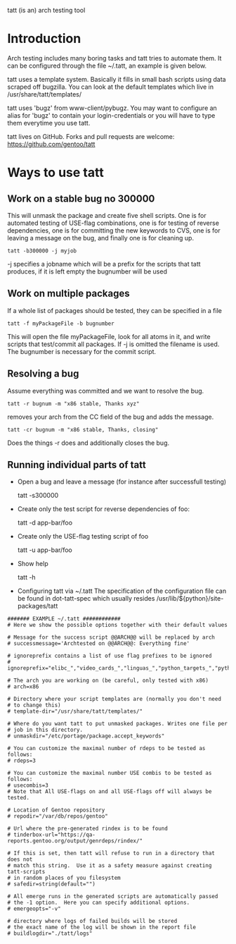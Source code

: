 tatt (is an) arch testing tool

Introduction
============

Arch testing includes many boring tasks and tatt tries to automate
them.  It can be configured through the file ~/.tatt, an example is
given below.

tatt uses a template system.  Basically it fills in small bash scripts
using data scraped off bugzilla.  You can look at the default
templates which live in /usr/share/tatt/templates/

tatt uses 'bugz' from www-client/pybugz.  You may want to configure an
alias for 'bugz' to contain your login-credentials or you will have to
type them everytime you use tatt.

tatt lives on GitHub.  Forks and pull requests are welcome:
https://github.com/gentoo/tatt

Ways to use tatt
================

Work on a stable bug no 300000
------------------------------

This will unmask the package and create five shell scripts.  One is
for automated testing of USE-flag combinations, one is for testing of
reverse dependencies, one is for committing the new keywords to CVS, one
is for leaving a message on the bug, and finally one is for cleaning up.

    tatt -b300000 -j myjob

 -j specifies a jobname which will be a prefix for the scripts that
tatt produces, if it is left empty the bugnumber will be used

Work on multiple packages
-------------------------

If a whole list of packages should be tested, they can be specified
in a file

    tatt -f myPackageFile -b bugnumber

This will open the file myPackageFile, look for all atoms in it, and
write scripts that test/commit all packages.  If -j is omitted the
filename is used.  The bugnumber is necessary for the commit script.

Resolving a bug
---------------

Assume everything was committed and we want to resolve the bug.

    tatt -r bugnum -m "x86 stable, Thanks xyz"

removes your arch from the CC field of the bug and adds the message.

    tatt -cr bugnum -m "x86 stable, Thanks, closing"

Does the things -r does and additionally closes the bug.

Running individual parts of tatt
--------------------------------

- Open a bug and leave a message (for instance after successfull
 testing)

    tatt -s300000

- Create only the test script for reverse dependencies of foo:

    tatt -d app-bar/foo

- Create only the USE-flag testing script of foo

    tatt -u app-bar/foo

- Show help 

    tatt -h 

* Configuring tatt via ~/.tatt
The specification of the configuration file can be found in dot-tatt-spec which usually resides
/usr/lib/${python}/site-packages/tatt

```shell
####### EXAMPLE ~/.tatt ############
# Here we show the possible options together with their default values

# Message for the success script @@ARCH@@ will be replaced by arch
# successmessage='Archtested on @@ARCH@@: Everything fine'

# ignoreprefix contains a list of use flag prefixes to be ignored 
# ignoreprefix="elibc_","video_cards_","linguas_","python_targets_","python_single_target_","kdeenablefinal","test","debug"

# The arch you are working on (be careful, only tested with x86)
# arch=x86

# Directory where your script templates are (normally you don't need
# to change this)
# template-dir="/usr/share/tatt/templates/"

# Where do you want tatt to put unmasked packages. Writes one file per
# job in this directory.
# unmaskdir="/etc/portage/package.accept_keywords"

# You can customize the maximal number of rdeps to be tested as follows:
# rdeps=3

# You can customize the maximal number USE combis to be tested as follows:
# usecombis=3
# Note that All USE-flags on and all USE-flags off will always be tested.

# Location of Gentoo repository
# repodir="/var/db/repos/gentoo"

# Url where the pre-generated rindex is to be found
# tinderbox-url="https://qa-reports.gentoo.org/output/genrdeps/rindex/"

# If this is set, then tatt will refuse to run in a directory that does not
# match this string.  Use it as a safety measure against creating tatt-scripts
# in random places of you filesystem
# safedir=string(default="")

# All emerge runs in the generated scripts are automatically passed
# the -1 option.  Here you can specify additional options.
# emergeopts="-v"

# directory where logs of failed builds will be stored
# the exact name of the log will be shown in the report file
# buildlogdir="./tatt/logs"
```
